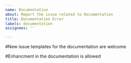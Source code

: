 ```yaml
---
name: Documentation
about: Report the issue related to Documentation
title: Documentation Error
labels: documentation
assignees: ''

---
```


#New issue templates for the documentation are welcome

#Enhancment in the documentation is allowed
